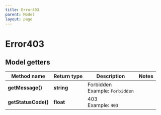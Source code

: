 ```yaml
---
title: Error403
parent: Model
layout: page
---
```


# Error403

## Model getters

Method name | Return type | Description | Notes
------------ | ------------- | ------------- | -------------
**getMessage()** | **string** | Forbidden <br>Example: `Forbidden` |
**getStatusCode()** | **float** | 403 <br>Example: `403` |

